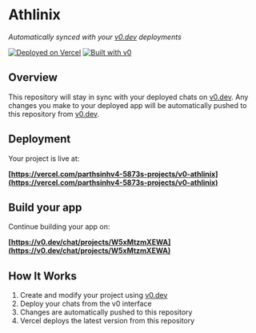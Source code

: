 # Athlinix

*Automatically synced with your [v0.dev](https://v0.dev) deployments*

[![Deployed on Vercel](https://img.shields.io/badge/Deployed%20on-Vercel-black?style=for-the-badge&logo=vercel)](https://vercel.com/parthsinhv4-5873s-projects/v0-athlinix)
[![Built with v0](https://img.shields.io/badge/Built%20with-v0.dev-black?style=for-the-badge)](https://v0.dev/chat/projects/W5xMtzmXEWA)

## Overview

This repository will stay in sync with your deployed chats on [v0.dev](https://v0.dev).
Any changes you make to your deployed app will be automatically pushed to this repository from [v0.dev](https://v0.dev).

## Deployment

Your project is live at:

**[https://vercel.com/parthsinhv4-5873s-projects/v0-athlinix](https://vercel.com/parthsinhv4-5873s-projects/v0-athlinix)**

## Build your app

Continue building your app on:

**[https://v0.dev/chat/projects/W5xMtzmXEWA](https://v0.dev/chat/projects/W5xMtzmXEWA)**

## How It Works

1. Create and modify your project using [v0.dev](https://v0.dev)
2. Deploy your chats from the v0 interface
3. Changes are automatically pushed to this repository
4. Vercel deploys the latest version from this repository
